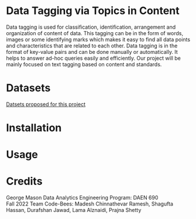 # Data Tagging via Topics in Content
Data tagging is used for classification, identification, arrangement and organization of content of data. This tagging can be in the form of words, images or some identifying marks which makes it easy to find all data points and characteristics that are related to each other. Data tagging is in the format of key-value pairs and can be done manually or automatically. It helps to answer ad-hoc queries easily and efficiently. Our project will be mainly focused on text tagging based on content and standards.

# Datasets
[Datsets proposed for this project](/Datasets.md)

# Installation

# Usage

# Credits
George Mason Data Analytics Engineering Program: DAEN 690
<br /> Fall 2022 Team Code-Bees: Madesh Chinnathevar Ramesh, Shagufta Hassan, Durafshan Jawad, Lama Alznaidi, Prajna Shetty

